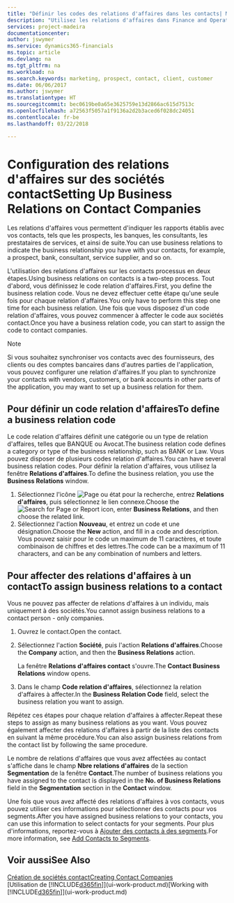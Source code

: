 ```yaml
---
title: "Définir les codes des relations d'affaires dans les contacts| Microsoft Docs"
description: "Utilisez les relations d'affaires dans Finance and Operations, Business edition pour vous aider avec le marketing et désigner les rapports établis avec vos prospects, clients, notamment les banques ou les prestataires de services."
services: project-madeira
documentationcenter: 
author: jswymer
ms.service: dynamics365-financials
ms.topic: article
ms.devlang: na
ms.tgt_pltfrm: na
ms.workload: na
ms.search.keywords: marketing, prospect, contact, client, customer
ms.date: 06/06/2017
ms.author: jswymer
ms.translationtype: HT
ms.sourcegitcommit: bec0619be0a65e3625759e13d2866ac615d7513c
ms.openlocfilehash: a72563f5057a1f9136a2d2b3aced6f028dc24051
ms.contentlocale: fr-be
ms.lasthandoff: 03/22/2018

---
```

# <a name="setting-up-business-relations-on-contact-companies"></a><span data-ttu-id="1ab92-103">Configuration des relations d'affaires sur des sociétés contact</span><span class="sxs-lookup"><span data-stu-id="1ab92-103">Setting Up Business Relations on Contact Companies</span></span>
<span data-ttu-id="1ab92-104">Les relations d'affaires vous permettent d'indiquer les rapports établis avec vos contacts, tels que les prospects, les banques, les consultants, les prestataires de services, et ainsi de suite.</span><span class="sxs-lookup"><span data-stu-id="1ab92-104">You can use business relations to indicate the business relationship you have with your contacts, for example, a prospect, bank, consultant, service supplier, and so on.</span></span>

<span data-ttu-id="1ab92-105">L'utilisation des relations d'affaires sur les contacts processus en deux étapes.</span><span class="sxs-lookup"><span data-stu-id="1ab92-105">Using business relations on contacts is a two-step process.</span></span> <span data-ttu-id="1ab92-106">Tout d'abord, vous définissez le code relation d'affaires.</span><span class="sxs-lookup"><span data-stu-id="1ab92-106">First, you define the business relation code.</span></span> <span data-ttu-id="1ab92-107">Vous ne devez effectuer cette étape qu'une seule fois pour chaque relation d'affaires.</span><span class="sxs-lookup"><span data-stu-id="1ab92-107">You only have to perform this step one time for each business relation.</span></span> <span data-ttu-id="1ab92-108">Une fois que vous disposez d'un code relation d'affaires, vous pouvez commencer à affecter le code aux sociétés contact.</span><span class="sxs-lookup"><span data-stu-id="1ab92-108">Once you have a business relation code, you can start to assign the code to contact companies.</span></span>

> [!NOTE]  
>   <span data-ttu-id="1ab92-109">Si vous souhaitez synchroniser vos contacts avec des fournisseurs, des clients ou des comptes bancaires dans d'autres parties de l'application, vous pouvez configurer une relation d'affaires.</span><span class="sxs-lookup"><span data-stu-id="1ab92-109">If you plan to synchronize your contacts with vendors, customers, or bank accounts in other parts of the application, you may want to set up a business relation for them.</span></span>

## <a name="to-define-a-business-relation-code"></a><span data-ttu-id="1ab92-110">Pour définir un code relation d'affaires</span><span class="sxs-lookup"><span data-stu-id="1ab92-110">To define a business relation code</span></span>
<span data-ttu-id="1ab92-111">Le code relation d'affaires définit une catégorie ou un type de relation d'affaires, telles que BANQUE ou Avocat.</span><span class="sxs-lookup"><span data-stu-id="1ab92-111">The business relation code defines a category or type of the business relationship, such as BANK or Law.</span></span> <span data-ttu-id="1ab92-112">Vous pouvez disposer de plusieurs codes relation d'affaires.</span><span class="sxs-lookup"><span data-stu-id="1ab92-112">You can have several business relation codes.</span></span> <span data-ttu-id="1ab92-113">Pour définir la relation d'affaires, vous utilisez la fenêtre **Relations d'affaires**.</span><span class="sxs-lookup"><span data-stu-id="1ab92-113">To define the business relation, you use the **Business Relations** window.</span></span>

1. <span data-ttu-id="1ab92-114">Sélectionnez l'icône ![Page ou état pour la recherche](media/ui-search/search_small.png "Page ou état pour la recherche"), entrez **Relations d'affaires**, puis sélectionnez le lien connexe.</span><span class="sxs-lookup"><span data-stu-id="1ab92-114">Choose the ![Search for Page or Report](media/ui-search/search_small.png "Search for Page or Report icon") icon, enter **Business Relations**, and then choose the related link.</span></span>
2. <span data-ttu-id="1ab92-115">Sélectionnez l'action **Nouveau**, et entrez un code et une désignation.</span><span class="sxs-lookup"><span data-stu-id="1ab92-115">Choose the **New** action, and fill in a code and description.</span></span> <span data-ttu-id="1ab92-116">Vous pouvez saisir pour le code un maximum de 11 caractères, et toute combinaison de chiffres et des lettres.</span><span class="sxs-lookup"><span data-stu-id="1ab92-116">The code can be a maximum of 11 characters, and can be any combination of numbers and letters.</span></span>

## <a name="AssignBusRelContact"></a> <span data-ttu-id="1ab92-117">Pour affecter des relations d'affaires à un contact</span><span class="sxs-lookup"><span data-stu-id="1ab92-117">To assign business relations to a contact</span></span>
<span data-ttu-id="1ab92-118">Vous ne pouvez pas affecter de relations d'affaires à un individu, mais uniquement à des sociétés.</span><span class="sxs-lookup"><span data-stu-id="1ab92-118">You cannot assign business relations to a contact person - only companies.</span></span>

1. <span data-ttu-id="1ab92-119">Ouvrez le contact.</span><span class="sxs-lookup"><span data-stu-id="1ab92-119">Open the contact.</span></span>
2. <span data-ttu-id="1ab92-120">Sélectionnez l'action **Société**, puis l'action **Relations d'affaires**.</span><span class="sxs-lookup"><span data-stu-id="1ab92-120">Choose the **Company** action, and then the **Business Relations** action.</span></span>

    <span data-ttu-id="1ab92-121">La fenêtre **Relations d'affaires contact** s'ouvre.</span><span class="sxs-lookup"><span data-stu-id="1ab92-121">The **Contact Business Relations** window opens.</span></span>
3. <span data-ttu-id="1ab92-122">Dans le champ **Code relation d'affaires**, sélectionnez la relation d'affaires à affecter.</span><span class="sxs-lookup"><span data-stu-id="1ab92-122">In the **Business Relation Code** field, select the business relation you want to assign.</span></span>

<span data-ttu-id="1ab92-123">Répétez ces étapes pour chaque relation d'affaires à affecter.</span><span class="sxs-lookup"><span data-stu-id="1ab92-123">Repeat these steps to assign as many business relations as you want.</span></span> <span data-ttu-id="1ab92-124">Vous pouvez également affecter des relations d'affaires à partir de la liste des contacts en suivant la même procédure.</span><span class="sxs-lookup"><span data-stu-id="1ab92-124">You can also assign business relations from the contact list by following the same procedure.</span></span>

<span data-ttu-id="1ab92-125">Le nombre de relations d'affaires que vous avez affectées au contact s'affiche dans le champ **Nbre relations d'affaires** de la section **Segmentation** de la fenêtre **Contact**.</span><span class="sxs-lookup"><span data-stu-id="1ab92-125">The number of business relations you have assigned to the contact is displayed in the **No. of Business Relations** field in the **Segmentation** section in the **Contact** window.</span></span>

<span data-ttu-id="1ab92-126">Une fois que vous avez affecté des relations d'affaires à vos contacts, vous pouvez utiliser ces informations pour sélectionner des contacts pour vos segments.</span><span class="sxs-lookup"><span data-stu-id="1ab92-126">After you have assigned business relations to your contacts, you can use this information to select contacts for your segments.</span></span> <span data-ttu-id="1ab92-127">Pour plus d'informations, reportez-vous à [Ajouter des contacts à des segments](marketing-add-contact-segment.md).</span><span class="sxs-lookup"><span data-stu-id="1ab92-127">For more information, see [Add Contacts to Segments](marketing-add-contact-segment.md).</span></span>

## <a name="see-also"></a><span data-ttu-id="1ab92-128">Voir aussi</span><span class="sxs-lookup"><span data-stu-id="1ab92-128">See Also</span></span>
[<span data-ttu-id="1ab92-129">Création de sociétés contact</span><span class="sxs-lookup"><span data-stu-id="1ab92-129">Creating Contact Companies</span></span>](marketing-create-contact-companies.md)  
<span data-ttu-id="1ab92-130">[Utilisation de [!INCLUDE[d365fin](includes/d365fin_md.md)]](ui-work-product.md)</span><span class="sxs-lookup"><span data-stu-id="1ab92-130">[Working with [!INCLUDE[d365fin](includes/d365fin_md.md)]](ui-work-product.md)</span></span>

